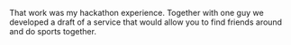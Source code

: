 That work was my hackathon experience. Together with one guy we developed a draft of a service that would allow you to find friends around and do sports together.
